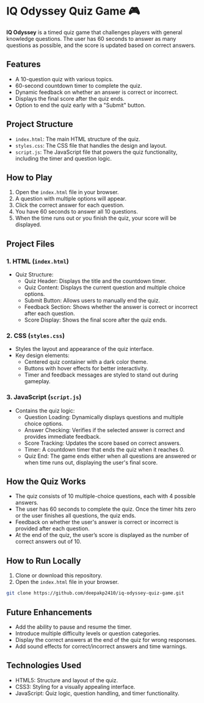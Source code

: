 # IQ Odyssey Quiz Game 🎮

**IQ Odyssey** is a timed quiz game that challenges players with general knowledge questions. The user has 60 seconds to answer as many questions as possible, and the score is updated based on correct answers.

## Features
- A 10-question quiz with various topics.
- 60-second countdown timer to complete the quiz.
- Dynamic feedback on whether an answer is correct or incorrect.
- Displays the final score after the quiz ends.
- Option to end the quiz early with a "Submit" button.

## Project Structure
- `index.html`: The main HTML structure of the quiz.
- `styles.css`: The CSS file that handles the design and layout.
- `script.js`: The JavaScript file that powers the quiz functionality, including the timer and question logic.

## How to Play
1. Open the `index.html` file in your browser.
2. A question with multiple options will appear.
3. Click the correct answer for each question.
4. You have 60 seconds to answer all 10 questions.
5. When the time runs out or you finish the quiz, your score will be displayed.

## Project Files

### 1. HTML (`index.html`)
- Quiz Structure:
  - Quiz Header: Displays the title and the countdown timer.
  - Quiz Content: Displays the current question and multiple choice options.
  - Submit Button: Allows users to manually end the quiz.
  - Feedback Section: Shows whether the answer is correct or incorrect after each question.
  - Score Display: Shows the final score after the quiz ends.

### 2. CSS (`styles.css`)
- Styles the layout and appearance of the quiz interface.
- Key design elements:
  - Centered quiz container with a dark color theme.
  - Buttons with hover effects for better interactivity.
  - Timer and feedback messages are styled to stand out during gameplay.

### 3. JavaScript (`script.js`)
- Contains the quiz logic:
  - Question Loading: Dynamically displays questions and multiple choice options.
  - Answer Checking: Verifies if the selected answer is correct and provides immediate feedback.
  - Score Tracking: Updates the score based on correct answers.
  - Timer: A countdown timer that ends the quiz when it reaches 0.
  - Quiz End: The game ends either when all questions are answered or when time runs out, displaying the user's final score.

## How the Quiz Works
- The quiz consists of 10 multiple-choice questions, each with 4 possible answers.
- The user has 60 seconds to complete the quiz. Once the timer hits zero or the user finishes all questions, the quiz ends.
- Feedback on whether the user's answer is correct or incorrect is provided after each question.
- At the end of the quiz, the user’s score is displayed as the number of correct answers out of 10.

## How to Run Locally
1. Clone or download this repository.
2. Open the `index.html` file in your browser.

```bash
git clone https://github.com/deepakp2410/iq-odyssey-quiz-game.git
```

## Future Enhancements
- Add the ability to pause and resume the timer.
- Introduce multiple difficulty levels or question categories.
- Display the correct answers at the end of the quiz for wrong responses.
- Add sound effects for correct/incorrect answers and time warnings.

## Technologies Used
- HTML5: Structure and layout of the quiz.
- CSS3: Styling for a visually appealing interface.
- JavaScript: Quiz logic, question handling, and timer functionality.